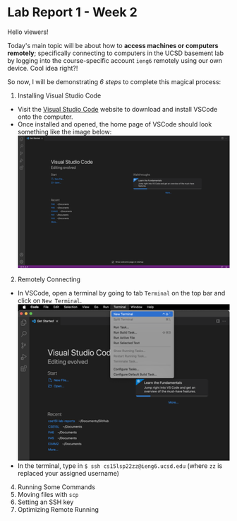 # Lab Report 1 - Week 2

Hello viewers!

Today's main topic will be about how to **access machines or computers remotely**; specifically connecting to computers in the UCSD basement lab by logging into the course-specific account `ieng6` remotely using our own device. Cool idea right?!

So now, I will be demonstrating *6 steps* to complete this magical process:

1. Installing Visual Studio Code
- Visit the [Visual Studio Code](https://code.visualstudio.com/) website to download and install VSCode onto the computer. 
- Once installed and opened, the home page of VSCode should look something like the image below:
![Lab Report](labReport.png)

2. Remotely Connecting
- In VSCode, open a terminal by going to tab `Terminal` on the top bar and click on `New Terminal`.
![VSCode Terminal](vscodeterminal.png)
- In the terminal, type in `$ ssh cs15lsp22zz@ieng6.ucsd.edu` (where `zz` is replaced your assigned username)

4. Running Some Commands
5. Moving files with `scp`
6. Setting an SSH key
7. Optimizing Remote Running
